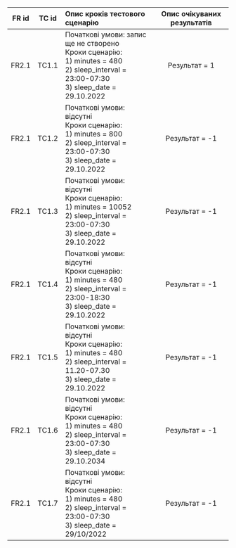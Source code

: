 |FR id|TC id|Опис кроків тестового сценарію|Опис очікуваних результатів|
|:-:|:-:|:-|:-:|
|FR2.1|TC1.1|Початкові умови: запис ще не створено <br> Кроки сценарію: <br> 1) minutes = 480 <br> 2) sleep_interval = 23:00-07:30 <br> 3) sleep_date = 29.10.2022|Результат = 1|
|FR2.1|TC1.2|Початкові умови: відсутні <br> Кроки сценарію: <br> 1) minutes = 800 <br> 2) sleep_interval = 23:00-07:30 <br> 3) sleep_date = 29.10.2022|Результат = -1|
|FR2.1|TC1.3|Початкові умови: відсутні <br> Кроки сценарію: <br> 1) minutes = 10052 <br> 2) sleep_interval = 23:00-07:30 <br> 3) sleep_date = 29.10.2022|Результат = -1|
|FR2.1|TC1.4|Початкові умови: відсутні <br> Кроки сценарію: <br> 1) minutes = 480 <br> 2) sleep_interval = 23:00-18:30 <br> 3) sleep_date = 29.10.2022|Результат = -1|
|FR2.1|TC1.5|Початкові умови: відсутні <br> Кроки сценарію: <br> 1) minutes = 480 <br> 2) sleep_interval = 11.20-07.30 <br> 3) sleep_date = 29.10.2022|Результат = -1|
|FR2.1|TC1.6|Початкові умови: відсутні <br> Кроки сценарію: <br> 1) minutes = 480 <br> 2) sleep_interval = 23:00-07:30 <br> 3) sleep_date = 29.10.2034|Результат = -1|
|FR2.1|TC1.7|Початкові умови: відсутні <br> Кроки сценарію: <br> 1) minutes = 480 <br> 2) sleep_interval = 23:00-07:30 <br> 3) sleep_date = 29/10/2022|Результат = -1|

